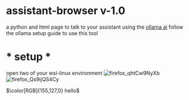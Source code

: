 # assistant-browser v-1.0
a python and html page to talk to your assistant
using the [ollama ai](https://github.com/jmorganca/ollama/tree/main/docs)
follow the ollama setup guide to use this tool
# * setup *
open two of your wsl-linux environment
![firefox_qhtCw9NyXb](https://github.com/ConTronTech/assistant-browser/assets/120324560/161aa9a5-031b-4ff8-b7f8-428035f3ff3a)
![firefox_Qs9ijQS4Cy](https://github.com/ConTronTech/assistant-browser/assets/120324560/bb9869b4-7008-4ac1-8d99-a91d37ae8517)

$\color[RGB]{155,127,0} hello$

